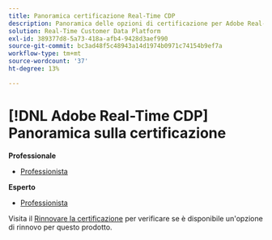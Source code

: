 ```yaml
---
title: Panoramica certificazione Real-Time CDP
description: Panoramica delle opzioni di certificazione per Adobe Real-Time CDP
solution: Real-Time Customer Data Platform
exl-id: 389377d8-5a73-418a-afb4-9428d3aef990
source-git-commit: bc3ad48f5c48943a14d1974b0971c74154b9ef7a
workflow-type: tm+mt
source-wordcount: '37'
ht-degree: 13%

---
```


# [!DNL Adobe Real-Time CDP] Panoramica sulla certificazione

**Professionale**

* [Professionista](/help/certifications/rtcdp/rtcdp-p-business.md) <!--AD0-E602-->

**Esperto**

* [Professionista](/help/certifications/rtcdp/rtcdp-e-technical.md) <!--AD0-E600 and E601-->

Visita il [Rinnovare la certificazione](/help/certifications/renew.md) per verificare se è disponibile un&#39;opzione di rinnovo per questo prodotto.
